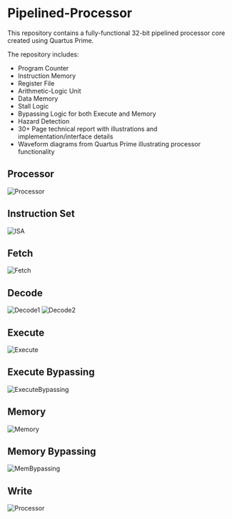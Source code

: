 # Pipelined-Processor
This repository contains a fully-functional 32-bit pipelined processor core created using Quartus Prime.

The repository includes:
* Program Counter
* Instruction Memory
* Register File
* Arithmetic-Logic Unit
* Data Memory
* Stall Logic
* Bypassing Logic for both Execute and Memory
* Hazard Detection
* 30+ Page technical report with illustrations and implementation/interface details
* Waveform diagrams from Quartus Prime illustrating processor functionality

## Processor
![Processor](https://raw.githubusercontent.com/belaltaher8/Pipelined-Processor/master/Processor.jpg)

## Instruction Set
![ISA](https://raw.githubusercontent.com/belaltaher8/Pipelined-Processor/master/PipelinedProcessorISA.PNG)

## Fetch
![Fetch](https://raw.githubusercontent.com/belaltaher8/Pipelined-Processor/master/Fetch.jpg)

## Decode
![Decode1](https://raw.githubusercontent.com/belaltaher8/Pipelined-Processor/master/Decode1.jpg)
![Decode2](https://raw.githubusercontent.com/belaltaher8/Pipelined-Processor/master/Decode2.jpg)

## Execute
![Execute](https://raw.githubusercontent.com/belaltaher8/Pipelined-Processor/master/Execute.jpg)

## Execute Bypassing
![ExecuteBypassing](https://raw.githubusercontent.com/belaltaher8/Pipelined-Processor/master/ExecuteBypassing.jpg)

## Memory 
![Memory](https://raw.githubusercontent.com/belaltaher8/Pipelined-Processor/master/Memory.jpg)

## Memory Bypassing
![MemBypassing](https://raw.githubusercontent.com/belaltaher8/Pipelined-Processor/master/MemBypassing.jpg)

## Write
![Processor](https://raw.githubusercontent.com/belaltaher8/Pipelined-Processor/master/Write.jpg)

